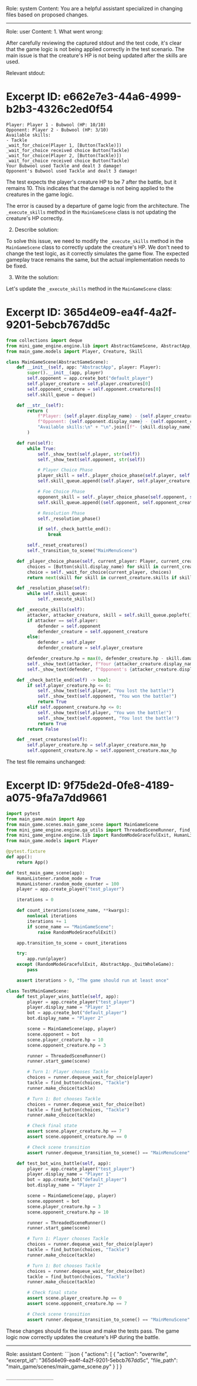 Role: system
Content: You are a helpful assistant specialized in changing files based on proposed changes.
__________________
Role: user
Content: 1. What went wrong:

After carefully reviewing the captured stdout and the test code, it's clear that the game logic is not being applied correctly in the test scenario. The main issue is that the creature's HP is not being updated after the skills are used.

Relevant stdout:
# Excerpt ID: e662e7e3-44a6-4999-b2b3-4326c2ed0f54
```
Player: Player 1 - Bubwool (HP: 10/10)
Opponent: Player 2 - Bubwool (HP: 3/10)
Available skills:
- Tackle
_wait_for_choice(Player 1, [Button(Tackle)])
_wait_for_choice received choice Button(Tackle)
_wait_for_choice(Player 2, [Button(Tackle)])
_wait_for_choice received choice Button(Tackle)
Your Bubwool used Tackle and dealt 3 damage!
Opponent's Bubwool used Tackle and dealt 3 damage!
```

The test expects the player's creature HP to be 7 after the battle, but it remains 10. This indicates that the damage is not being applied to the creatures in the game logic.

The error is caused by a departure of game logic from the architecture. The `_execute_skills` method in the `MainGameScene` class is not updating the creature's HP correctly.

2. Describe solution:

To solve this issue, we need to modify the `_execute_skills` method in the `MainGameScene` class to correctly update the creature's HP. We don't need to change the test logic, as it correctly simulates the game flow. The expected gameplay trace remains the same, but the actual implementation needs to be fixed.

3. Write the solution:

Let's update the `_execute_skills` method in the `MainGameScene` class:

# Excerpt ID: 365d4e09-ea4f-4a2f-9201-5ebcb767dd5c
```python main_game/scenes/main_game_scene.py
from collections import deque
from mini_game_engine.engine.lib import AbstractGameScene, AbstractApp, Button
from main_game.models import Player, Creature, Skill

class MainGameScene(AbstractGameScene):
    def __init__(self, app: "AbstractApp", player: Player):
        super().__init__(app, player)
        self.opponent = app.create_bot("default_player")
        self.player_creature = self.player.creatures[0]
        self.opponent_creature = self.opponent.creatures[0]
        self.skill_queue = deque()

    def __str__(self):
        return (
            f"Player: {self.player.display_name} - {self.player_creature.display_name} (HP: {self.player_creature.hp}/{self.player_creature.max_hp})\n"
            f"Opponent: {self.opponent.display_name} - {self.opponent_creature.display_name} (HP: {self.opponent_creature.hp}/{self.opponent_creature.max_hp})\n"
            "Available skills:\n" + "\n".join([f"- {skill.display_name}" for skill in self.player_creature.skills])
        )

    def run(self):
        while True:
            self._show_text(self.player, str(self))
            self._show_text(self.opponent, str(self))

            # Player Choice Phase
            player_skill = self._player_choice_phase(self.player, self.player_creature)
            self.skill_queue.append((self.player, self.player_creature, player_skill))

            # Foe Choice Phase
            opponent_skill = self._player_choice_phase(self.opponent, self.opponent_creature)
            self.skill_queue.append((self.opponent, self.opponent_creature, opponent_skill))

            # Resolution Phase
            self._resolution_phase()

            if self._check_battle_end():
                break

        self._reset_creatures()
        self._transition_to_scene("MainMenuScene")

    def _player_choice_phase(self, current_player: Player, current_creature: Creature) -> Skill:
        choices = [Button(skill.display_name) for skill in current_creature.skills]
        choice = self._wait_for_choice(current_player, choices)
        return next(skill for skill in current_creature.skills if skill.display_name == choice.display_name)

    def _resolution_phase(self):
        while self.skill_queue:
            self._execute_skills()

    def _execute_skills(self):
        attacker, attacker_creature, skill = self.skill_queue.popleft()
        if attacker == self.player:
            defender = self.opponent
            defender_creature = self.opponent_creature
        else:
            defender = self.player
            defender_creature = self.player_creature

        defender_creature.hp = max(0, defender_creature.hp - skill.damage)
        self._show_text(attacker, f"Your {attacker_creature.display_name} used {skill.display_name} and dealt {skill.damage} damage!")
        self._show_text(defender, f"Opponent's {attacker_creature.display_name} used {skill.display_name} and dealt {skill.damage} damage!")

    def _check_battle_end(self) -> bool:
        if self.player_creature.hp <= 0:
            self._show_text(self.player, "You lost the battle!")
            self._show_text(self.opponent, "You won the battle!")
            return True
        elif self.opponent_creature.hp <= 0:
            self._show_text(self.player, "You won the battle!")
            self._show_text(self.opponent, "You lost the battle!")
            return True
        return False

    def _reset_creatures(self):
        self.player_creature.hp = self.player_creature.max_hp
        self.opponent_creature.hp = self.opponent_creature.max_hp
```

The test file remains unchanged:

# Excerpt ID: 9f75de2d-0fe8-4189-a075-9fa7a7dd9661
```python main_game/tests/test_main_game_scene.py
import pytest
from main_game.main import App
from main_game.scenes.main_game_scene import MainGameScene
from mini_game_engine.engine.qa_utils import ThreadedSceneRunner, find_button
from mini_game_engine.engine.lib import RandomModeGracefulExit, HumanListener, AbstractApp
from main_game.models import Player

@pytest.fixture
def app():
    return App()

def test_main_game_scene(app):
    HumanListener.random_mode = True
    HumanListener.random_mode_counter = 100
    player = app.create_player("test_player")

    iterations = 0

    def count_iterations(scene_name, **kwargs):
        nonlocal iterations
        iterations += 1
        if scene_name == "MainGameScene":
            raise RandomModeGracefulExit()

    app.transition_to_scene = count_iterations

    try:
        app.run(player)
    except (RandomModeGracefulExit, AbstractApp._QuitWholeGame):
        pass

    assert iterations > 0, "The game should run at least once"

class TestMainGameScene:
    def test_player_wins_battle(self, app):
        player = app.create_player("test_player")
        player.display_name = "Player 1"
        bot = app.create_bot("default_player")
        bot.display_name = "Player 2"

        scene = MainGameScene(app, player)
        scene.opponent = bot
        scene.player_creature.hp = 10
        scene.opponent_creature.hp = 3

        runner = ThreadedSceneRunner()
        runner.start_game(scene)

        # Turn 1: Player chooses Tackle
        choices = runner.dequeue_wait_for_choice(player)
        tackle = find_button(choices, "Tackle")
        runner.make_choice(tackle)

        # Turn 1: Bot chooses Tackle
        choices = runner.dequeue_wait_for_choice(bot)
        tackle = find_button(choices, "Tackle")
        runner.make_choice(tackle)

        # Check final state
        assert scene.player_creature.hp == 7
        assert scene.opponent_creature.hp == 0

        # Check scene transition
        assert runner.dequeue_transition_to_scene() == "MainMenuScene"

    def test_bot_wins_battle(self, app):
        player = app.create_player("test_player")
        player.display_name = "Player 1"
        bot = app.create_bot("default_player")
        bot.display_name = "Player 2"

        scene = MainGameScene(app, player)
        scene.opponent = bot
        scene.player_creature.hp = 3
        scene.opponent_creature.hp = 10

        runner = ThreadedSceneRunner()
        runner.start_game(scene)

        # Turn 1: Player chooses Tackle
        choices = runner.dequeue_wait_for_choice(player)
        tackle = find_button(choices, "Tackle")
        runner.make_choice(tackle)

        # Turn 1: Bot chooses Tackle
        choices = runner.dequeue_wait_for_choice(bot)
        tackle = find_button(choices, "Tackle")
        runner.make_choice(tackle)

        # Check final state
        assert scene.player_creature.hp == 0
        assert scene.opponent_creature.hp == 7

        # Check scene transition
        assert runner.dequeue_transition_to_scene() == "MainMenuScene"
```

These changes should fix the issue and make the tests pass. The game logic now correctly updates the creature's HP during the battle.
__________________
Role: assistant
Content: ```json
{
  "actions": [
    {
      "action": "overwrite",
      "excerpt_id": "365d4e09-ea4f-4a2f-9201-5ebcb767dd5c",
      "file_path": "main_game/scenes/main_game_scene.py"
    }
  ]
}
```
__________________
